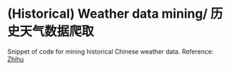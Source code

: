 # (Historical) Weather data mining/ 历史天气数据爬取
Snippet of code for mining historical Chinese weather data.
Reference: [Zhihu](https://zhuanlan.zhihu.com/p/82524581)
